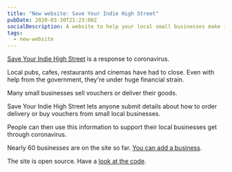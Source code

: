 ```yaml
---
title: "New website: Save Your Indie High Street"
pubDate: 2020-03-30T21:23:00Z
socialDescription: A website to help your local small businesses make it through the coronavirus
tags:
  - new-website
---
```


[Save Your Indie High Street](https://saveyourindiehighstreet.uk) is a response to coronavirus.

Local pubs, cafes, restaurants and cinemas have had to close. Even with help from the government, they're under huge financial strain.

Many small businesses sell vouchers or deliver their goods.

Save Your Indie High Street lets anyone submit details about how to order delivery or buy vouchers from small local businesses.

People can then use this information to support their local businesses get through coronavirus.

Nearly 60 businesses are on the site so far. [You can add a business](https://saveyourindiehighstreet.uk/save).

The site is open source. Have a [look at the code](https://github.com/edjw/Save-Your-Indie-High-Street).
